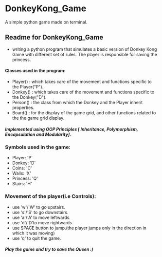 # DonkeyKong_Game
A simple python game made on terminal.

## Readme for DonkeyKong_Game
* writing a python program that simulates a basic version of Donkey Kong Game with
different set of rules. The player is responsible for saving the princess.
#### Classes used in the program:
* Player() : which takes care of the movement and functions specific to the Player("P").
* Donkey() : which takes care of the movement and functions specific to the Donkey("D").
* Person() : the class from which the Donkey and the Player inherit properties.
* Board() : for the display of the game grid, and other functions related to the the game grid display.
##### Implemented using OOP Principles [ Inheritance, Polymorphism, Encapsulation and Modularity].

### Symbols used in the game:
* Player: 'P'
* Donkey: 'D'
* Coins: 'C'
* Walls: 'X'
* Princess: 'Q'
* Stairs: 'H'

### Movement of the player(i.e Controls):
* use 'w'/'W' to go upstairs.
* use 's'/'S' to go downstairs.
* use 'a'/'A' to move leftwards.
* use 'd'/'D'to move rightwards.
* use SPACE button to jump.(the player jumps only in the direction in which it was moving)
* use 'q' to quit the game.

##### Play the game and try to save the Queen :)
